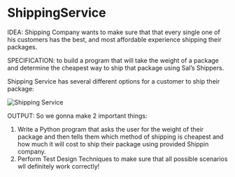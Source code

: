 # ShippingService
IDEA: Shipping Company wants to make sure that that every single one of his customers has the best, and most affordable experience shipping their packages.

SPECIFICATION: to build a program that will take the weight of a package and determine the cheapest way to ship that package using Sal’s Shippers.

Shipping Service has several different options for a customer to ship their package:

![Shipping Service](https://user-images.githubusercontent.com/54449805/157841453-fd6b0440-f3bf-4eaf-b3d3-846ba8a90685.png)

OUTPUT: So we gonna make 2 important things:
1) Write a Python program that asks the user for the weight of their package and then tells them which method of shipping is cheapest and how much it will cost to ship their package using provided Shippin company.
2) Perform Test Design Techniques to make sure that all possible scenarios wll definitely work correctly!
